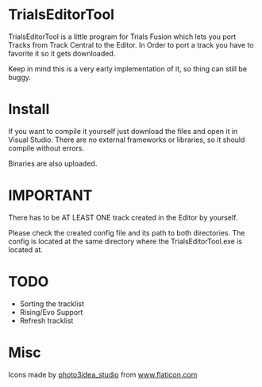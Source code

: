 # TrialsEditorTool

TrialsEditorTool is a little program for Trials Fusion which lets you port Tracks from Track Central to the Editor.
In Order to port a track you have to favorite it so it gets downloaded.

Keep in mind this is a very early implementation of it, so thing can still be buggy.

# Install

If you want to compile it yourself just download the files and open it in Visual Studio. There are no external frameworks or libraries, so it should compile without errors.

Binaries are also uploaded.

# IMPORTANT

There has to be AT LEAST ONE track created in the Editor by yourself.

Please check the created config file and its path to both directories.
The config is located at the same directory where the TrialsEditorTool.exe is located at.

# TODO

- Sorting the tracklist
- Rising/Evo Support
- Refresh tracklist

# Misc
<div>Icons made by <a href="https://www.flaticon.com/authors/photo3idea-studio" title="photo3idea_studio">photo3idea_studio</a> from <a href="https://www.flaticon.com/" title="Flaticon">www.flaticon.com</a></div>
